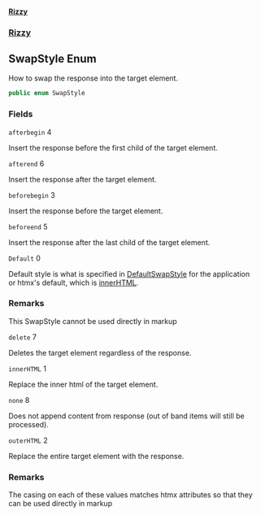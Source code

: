 #### [Rizzy](index.md 'index')
### [Rizzy](Rizzy.md 'Rizzy')

## SwapStyle Enum

How to swap the response into the target element.

```csharp
public enum SwapStyle
```
### Fields

<a name='Rizzy.SwapStyle.afterbegin'></a>

`afterbegin` 4

Insert the response before the first child of the target element.

<a name='Rizzy.SwapStyle.afterend'></a>

`afterend` 6

Insert the response after the target element.

<a name='Rizzy.SwapStyle.beforebegin'></a>

`beforebegin` 3

Insert the response before the target element.

<a name='Rizzy.SwapStyle.beforeend'></a>

`beforeend` 5

Insert the response after the last child of the target element.

<a name='Rizzy.SwapStyle.Default'></a>

`Default` 0

Default style is what is specified in [DefaultSwapStyle](Rizzy.HtmxConfig.DefaultSwapStyle.md 'Rizzy.HtmxConfig.DefaultSwapStyle') for the application  
or htmx's default, which is [innerHTML](Rizzy.SwapStyle.md#Rizzy.SwapStyle.innerHTML 'Rizzy.SwapStyle.innerHTML').

### Remarks
This SwapStyle cannot be used directly in markup

<a name='Rizzy.SwapStyle.delete'></a>

`delete` 7

Deletes the target element regardless of the response.

<a name='Rizzy.SwapStyle.innerHTML'></a>

`innerHTML` 1

Replace the inner html of the target element.

<a name='Rizzy.SwapStyle.none'></a>

`none` 8

Does not append content from response (out of band items will still be processed).

<a name='Rizzy.SwapStyle.outerHTML'></a>

`outerHTML` 2

Replace the entire target element with the response.

### Remarks
The casing on each of these values matches htmx attributes so that they can be used directly in markup